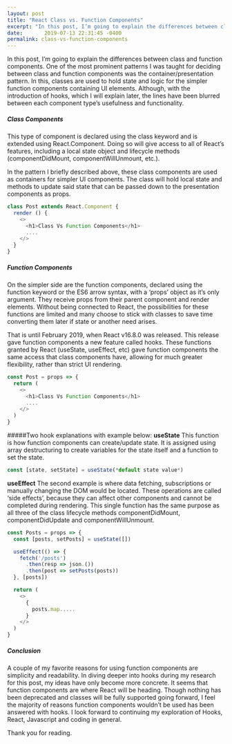 ```yaml
---
layout: post
title: "React Class vs. Function Components"
excerpt: "In this post, I’m going to explain the differences between class and function components. One of the most prominent patterns.."
date:       2019-07-13 22:31:45 -0400
permalink: class-vs-function-components
---
```


In this post, I’m going to explain the differences between class and function components. One of the most prominent patterns I was taught for deciding between class and function components was the container/presentation pattern. In this, classes are used to hold state and logic for the simpler function components containing UI elements. Although, with the introduction of hooks, which I will explain later, the lines have been blurred between each component type’s usefulness and functionality.

##### Class Components

This type of component is declared using the class keyword and is extended using React.Component. Doing so will give access to all of React’s features, including a local state object and lifecycle methods (componentDidMount, componentWillUnmount, etc.).

In the pattern I briefly described above, these class components are used as containers for simpler UI components. The class will hold local state and methods to update said state that can be passed down to the presentation components as props.

```javascript
class Post extends React.Component {
  render () {
    <>
      <h1>Class Vs Function Components</h1>
      ....
    </>
  }
}
```

##### Function Components

On the simpler side are the function components, declared using the function keyword or the ES6 arrow syntax, with a ‘props’ object as it’s only argument. They receive props from their parent component and render elements. Without being connected to React, the possibilities for these functions are limited and many choose to stick with classes to save time converting them later if state or another need arises.

That is until February 2019, when React v16.8.0 was released. This release gave function components a new feature called hooks. These functions granted by React (useState, useEffect, etc) gave function components the same access that class components have, allowing for much greater flexibility, rather than strict UI rendering.

```javascript
const Post = props => {
  return (
    <>
      <h1>Class Vs Function Components</h1>
      ....
    </>
  )
}
```

#####Two hook explanations with example below:
**useState**
This function is how function components can create/update state. It is assigned using array destructuring to create variables for the state itself and a function to set the state.
```javascript
const [state, setState] = useState(*default state value*)
```

**useEffect**
The second example is where data fetching, subscriptions or manually changing the DOM would be located. These operations are called ‘side effects’, because they can affect other components and cannot be completed during rendering. This single function has the same purpose as all three of the class lifecycle methods componentDidMount, componentDidUpdate and componentWillUnmount.

```javascript
const Posts = props => {
  const [posts, setPosts] = useState([])

  useEffect(() => {
    fetch('/posts')
      .then(resp => json.())
      .then(post => setPosts(posts))
  }, [posts])

  return (
    <>
      {
        posts.map.....
      }
    </>
  )
}
```

##### Conclusion
A couple of my favorite reasons for using function components are simplicity and readability.  In diving deeper into hooks during my research for this post, my ideas have only become more concrete. It seems that function components are where React will be heading. Though nothing has been deprecated and classes will be fully supported going forward, I feel the majority of reasons function components wouldn’t be used has been answered with hooks. I look forward to continuing my exploration of Hooks, React, Javascript and coding in general.

Thank you for reading.